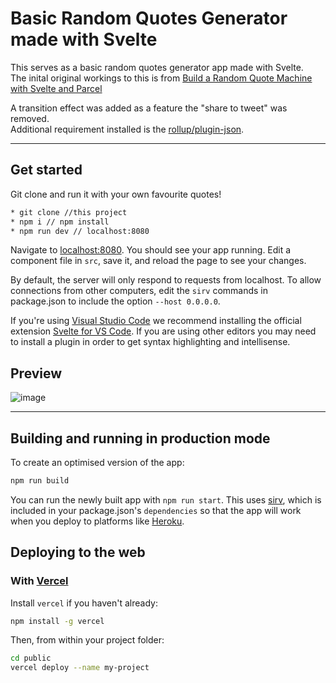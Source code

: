 # Basic Random Quotes Generator made with Svelte

This serves as a basic random quotes generator app made with Svelte. <br>
The inital original workings to this is from [Build a Random Quote Machine with Svelte and Parcel
](https://dev.to/ringmaster/build-a-random-quote-machine-with-svelte-and-parcel-4l4c)

A transition effect was added as a feature the "share to tweet" was removed. <br>
Additional requirement installed is the [rollup/plugin-json](https://www.npmjs.com/package/@rollup/plugin-json).

---

## Get started

Git clone and run it with your own favourite quotes!

```bash
* git clone //this project
* npm i // npm install
* npm run dev // localhost:8080
```

Navigate to [localhost:8080](http://localhost:8080). You should see your app running. Edit a component file in `src`, save it, and reload the page to see your changes.

By default, the server will only respond to requests from localhost. To allow connections from other computers, edit the `sirv` commands in package.json to include the option `--host 0.0.0.0`.

If you're using [Visual Studio Code](https://code.visualstudio.com/) we recommend installing the official extension [Svelte for VS Code](https://marketplace.visualstudio.com/items?itemName=svelte.svelte-vscode). If you are using other editors you may need to install a plugin in order to get syntax highlighting and intellisense.

## Preview

![image](https://user-images.githubusercontent.com/36339564/167566646-76d750e3-437f-4056-96dd-917a91f005ef.png)

---

## Building and running in production mode

To create an optimised version of the app:

```bash
npm run build
```

You can run the newly built app with `npm run start`. This uses [sirv](https://github.com/lukeed/sirv), which is included in your package.json's `dependencies` so that the app will work when you deploy to platforms like [Heroku](https://heroku.com).

## Deploying to the web

### With [Vercel](https://vercel.com)

Install `vercel` if you haven't already:

```bash
npm install -g vercel
```

Then, from within your project folder:

```bash
cd public
vercel deploy --name my-project
```
